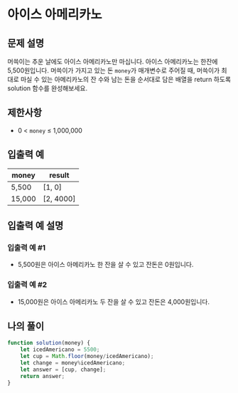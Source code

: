 # 아이스 아메리카노

## 문제 설명
머쓱이는 추운 날에도 아이스 아메리카노만 마십니다. 아이스 아메리카노는 한잔에 5,500원입니다. 머쓱이가 가지고 있는 돈 `money`가 매개변수로 주어질 때, 머쓱이가 최대로 마실 수 있는 아메리카노의 잔 수와 남는 돈을 순서대로 담은 배열을 return 하도록 solution 함수를 완성해보세요.

## 제한사항
- 0 < `money` ≤ 1,000,000

## 입출력 예
|money|result|
|-----|-----|
|5,500|[1, 0]|
|15,000|[2, 4000]|

## 입출력 예 설명
### 입출력 예 #1
- 5,500원은 아이스 아메리카노 한 잔을 살 수 있고 잔돈은 0원입니다.
### 입출력 예 #2
- 15,000원은 아이스 아메리카노 두 잔을 살 수 있고 잔돈은 4,000원입니다.

## 나의 풀이
```js
function solution(money) {
    let icedAmericano = 5500;
    let cup = Math.floor(money/icedAmericano);
    let change = money%icedAmericano;
    let answer = [cup, change];
    return answer;
}
```


